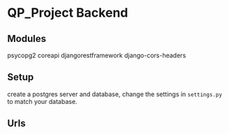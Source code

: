 # QP_Project Backend

## Modules

psycopg2
coreapi
djangorestframework
django-cors-headers

## Setup

create a postgres server and database, change the settings in `settings.py` to match your database.


## Urls
